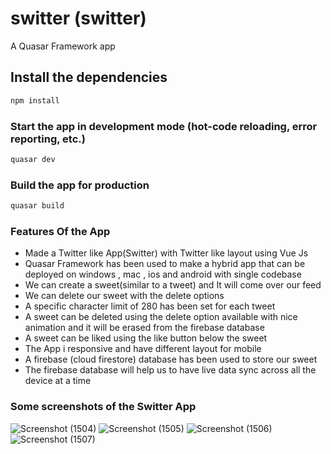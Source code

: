 # switter (switter)

A Quasar Framework app

## Install the dependencies
```bash
npm install
```

### Start the app in development mode (hot-code reloading, error reporting, etc.)
```bash
quasar dev
```

### Build the app for production
```bash
quasar build
```


### Features Of the App
* Made a Twitter like App(Switter) with Twitter like layout using Vue Js
* Quasar Framework  has been used to make a hybrid app that can be deployed on windows , mac , ios and android with single codebase
* We can create a sweet(similar to a tweet) and It will come over our feed
* We can delete our sweet with the delete options
* A specific character limit of 280 has been set for each tweet
* A sweet can be deleted  using the delete option available with nice animation and it will be erased from the firebase database
* A sweet can be liked using the like button below the sweet
* The App i responsive and have different layout for mobile
* A firebase (cloud firestore) database has been used to store our sweet
* The firebase database will help us to have live data sync across all the device at a time


### Some screenshots of the Switter App 

![Screenshot (1504)](https://user-images.githubusercontent.com/51224796/137327995-83783a08-9a7b-4026-88c0-025e130583bf.png)
![Screenshot (1505)](https://user-images.githubusercontent.com/51224796/137328013-8b6cbaa0-3a16-4f40-a66c-167a5414bc14.png)
![Screenshot (1506)](https://user-images.githubusercontent.com/51224796/137328025-aa443963-1076-4862-81bd-ad58abe89f19.png)
![Screenshot (1507)](https://user-images.githubusercontent.com/51224796/137328044-527c53c5-ec0d-40b8-bca9-466c319563ef.png)







